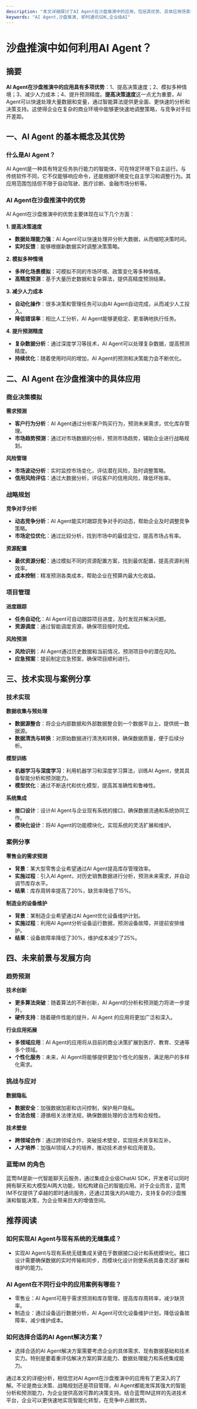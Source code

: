 ```yaml
---
description: "本文详细探讨了AI Agent在沙盘推演中的应用，包括其优势、具体应用场景和未来前景，为企业和开发者提供专业的指导。"
keywords: "AI Agent,沙盘推演, 即时通讯SDK,企业级AI"
---
```

# 沙盘推演中如何利用AI Agent？

## 摘要

**AI Agent在沙盘推演中的应用具有多项优势**：1、提高决策速度；2、模拟多种情境；3、减少人力成本；4、提升预测精度。**提高决策速度**这一点尤为重要，AI Agent可以快速处理大量数据和变量，通过智能算法提供更全面、更快速的分析和决策支持。这使得企业在复杂的商业环境中能够更快速地调整策略，与竞争对手拉开差距。

## 一、AI Agent 的基本概念及其优势

### 什么是AI Agent？

AI Agent是一种具有特定任务执行能力的智能体，可在特定环境下自主运行。与传统软件不同，它不仅能够响应命令，还能根据环境变化自主学习和调整行为。其应用范围包括但不限于自动驾驶、医疗诊断、金融市场分析等。

### AI Agent在沙盘推演中的优势

AI Agent在沙盘推演中的优势主要体现在以下几个方面：

**1. 提高决策速度**
   - **数据处理能力强**：AI Agent可以快速处理并分析大数据，从而缩短决策时间。
   - **实时反馈**：能够根据新数据实时调整决策策略。

**2. 模拟多种情境**
   - **多样化场景模拟**：可模拟不同的市场环境、政策变化等多种情境。
   - **高精度预测**：基于大量历史数据和复杂算法，提供高精度预测结果。

**3. 减少人力成本**
   - **自动化操作**：很多决策和管理任务可以由AI Agent自动完成，从而减少人工投入。
   - **降低错误率**：相比人工分析，AI Agent能够更稳定、更准确地执行任务。

**4. 提升预测精度**
   - **复杂数据分析**：通过深度学习等技术，AI Agent可以处理复杂数据，提高预测精度。
   - **持续优化**：随着使用时间的增加，AI Agent的预测和决策能力会不断优化。

## 二、AI Agent 在沙盘推演中的具体应用

### 商业决策模拟

**需求预测**
   - **客户行为分析**：AI Agent通过分析客户购买行为，预测未来需求，优化库存管理。
   - **市场趋势预测**：通过对市场数据的分析，预测市场趋势，辅助企业进行战略规划。

**风险管理**
   - **市场波动分析**：实时监控市场变化，评估潜在风险，及时调整策略。
   - **信用风险评估**：通过大数据分析，评估客户的信用风险，降低坏账率。

### 战略规划

**竞争对手分析**
   - **动态竞争分析**：AI Agent能实时跟踪竞争对手的动态，帮助企业及时调整竞争策略。
   - **市场定位优化**：通过比较分析，找到市场中的最佳定位，提高市场占有率。

**资源配置**
   - **最优资源分配**：通过模拟不同的资源配置方案，找到最优配置，提高资源利用效率。
   - **成本控制**：精准预测各类成本，帮助企业在预算内最大化收益。

### 项目管理

**进度跟踪**
   - **任务自动化**：AI Agent可自动跟踪项目进度，及时发现并解决问题。
   - **资源调度**：通过智能调度资源，确保项目按时完成。

**风险预测**
   - **风险识别**：AI Agent通过历史数据和当前情况，预测项目中的潜在风险。
   - **应急预案**：提前制定应急预案，确保项目顺利进行。

## 三、技术实现与案例分享

### 技术实现

**数据收集与预处理**
   - **数据源整合**：将企业内部数据和外部数据整合到一个数据平台上，提供统一数据源。
   - **数据清洗与转换**：对原始数据进行清洗和转换，确保数据质量，便于后续分析。

**模型训练**
   - **机器学习与深度学习**：利用机器学习和深度学习算法，训练AI Agent，使其具备智能分析和预测能力。
   - **模型优化**：通过不断迭代和优化模型，提高其准确性和鲁棒性。

**系统集成**
   - **接口设计**：设计AI Agent与企业现有系统的接口，确保数据流通和系统协同工作。
   - **模块化设计**：将AI Agent的功能模块化，实现系统的灵活扩展和维护。

### 案例分享

**零售业的需求预测**
   - **背景**：某大型零售企业希望通过AI Agent提高库存管理效率。
   - **实施过程**：引入AI Agent，对历史销售数据进行分析，预测未来需求，并自动调节库存水平。
   - **结果**：库存周转率提高了20%，缺货率降低了15%。

**制造业的设备维护**
   - **背景**：某制造企业希望通过AI Agent优化设备维护计划。
   - **实施过程**：利用AI Agent分析设备运行数据，预测设备故障，并提前安排维护。
   - **结果**：设备故障率降低了30%，维护成本减少了25%。

## 四、未来前景与发展方向

### 趋势预测

**技术创新**
   - **更多算法突破**：随着算法的不断创新，AI Agent的分析和预测能力将进一步提升。
   - **硬件支持**：随着硬件性能的提升，AI Agent 的应用将更加广泛和深入。

**行业应用拓展**
   - **多领域应用**：AI Agent的应用将从目前的商业决策扩展到医疗、教育、交通等多个领域。
   - **个性化服务**：未来，AI Agent将能够提供更加个性化的服务，满足用户的多样化需求。

### 挑战与应对

**数据隐私**
   - **数据安全**：加强数据加密和访问控制，保护用户隐私。
   - **合法合规**：遵循相关法律法规，确保数据处理的合法性和合规性。

**技术壁垒**
   - **跨领域合作**：通过跨领域合作，突破技术壁垒，实现技术共享和互补。
   - **人才培养**：加强AI领域人才的培养，推动技术进步和应用普及。

### 蓝莺IM 的角色

蓝莺IM是新一代智能聊天云服务，通过集成企业级ChatAI SDK，开发者可以同时拥有聊天和大模型AI两大功能，轻松构建自己的智能应用。对于企业而言，蓝莺IM不仅提供了卓越的即时通讯服务，还通过其强大的AI能力，支持复杂的沙盘推演和智能决策，为企业带来巨大的增值空间。

## 推荐阅读

### **如何实现AI Agent与现有系统的无缝集成？**
- 实现AI Agent与现有系统无缝集成关键在于数据接口设计和系统模块化。接口设计需要确保数据的实时传输和同步，而模块化设计则使系统具备灵活扩展和维护的能力。

### **AI Agent在不同行业中的应用案例有哪些？**
- 零售业：AI Agent可用于需求预测和库存管理，提高库存周转率，减少缺货率。
- 制造业：通过设备运行数据分析，AI Agent可优化设备维护计划，降低设备故障率，减少维护成本。

### **如何选择合适的AI Agent解决方案？**
- 选择合适的AI Agent解决方案需要考虑企业的具体需求、现有数据基础和技术实力。特别是要着重评估解决方案的算法能力、数据处理能力和系统集成能力。

通过本文的详细分析，相信您对AI Agent在沙盘推演中的应用有了更深入的了解。不论是商业决策、战略规划还是项目管理，AI Agent都能发挥其强大的智能分析和预测能力，为企业提供高效可靠的决策支持。结合蓝莺IM这样的先进技术平台，企业可以更快速地实现智能化转型，在竞争中占据优势。
